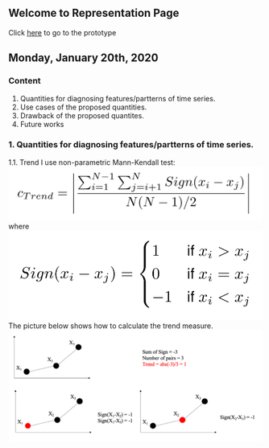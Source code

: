 ## Welcome to Representation Page
Click [here](https://idatavisualizationlab.github.io/B/congnostics/layout.html) to go to the prototype

## Monday, January 20th, 2020

### Content
1. Quantities for diagnosing features/partterns of time series.
2. Use cases of the proposed quantities.
3. Drawback of the proposed quantites.
4. Future works

### 1. Quantities for diagnosing features/partterns of time series.
1.1. Trend
I use non-parametric Mann-Kendall test:
![trend_formula](Jan_19/trend_formula.png)
where
![sign_formula](Jan_19/Sign_formula.png)
The picture below shows how to calculate the trend measure.
![trend_explain](Jan_19/trend_explain.png)
